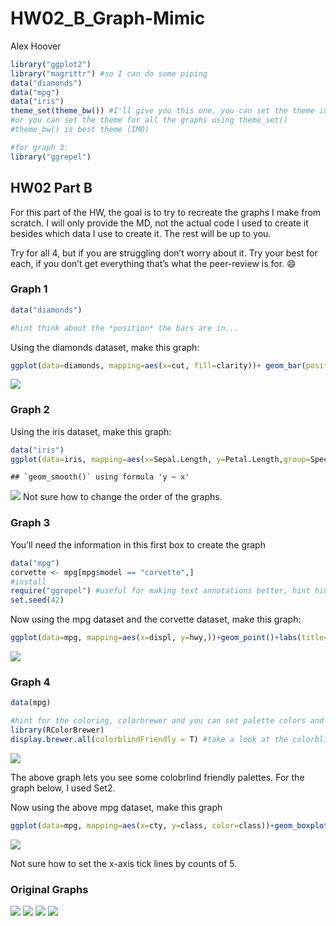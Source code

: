 HW02\_B\_Graph-Mimic
================
Alex Hoover

``` r
library("ggplot2")
library("magrittr") #so I can do some piping
data("diamonds")
data("mpg")
data("iris")
theme_set(theme_bw()) #I'll give you this one, you can set the theme individually for graphs
#or you can set the theme for all the graphs using theme_set()
#theme_bw() is best theme (IMO)

#for graph 3:
library("ggrepel")
```

## HW02 Part B

For this part of the HW, the goal is to try to recreate the graphs I
make from scratch. I will only provide the MD, not the actual code I
used to create it besides which data I use to create it. The rest will
be up to you.

Try for all 4, but if you are struggling don’t worry about it. Try your
best for each, if you don’t get everything that’s what the peer-review
is for. :smile:

### Graph 1

``` r
data("diamonds")

#hint think about the *position* the bars are in...
```

Using the diamonds dataset, make this graph:

``` r
ggplot(data=diamonds, mapping=aes(x=cut, fill=clarity))+ geom_bar(position="dodge")+labs(y="Number of Diamonds", x="Diamond Cut", title="My Diamond Collection", subtitle= "Boxplot representing the number of diamonds in my diamond collection by \n type of cut quality and clarity of diamond")+theme(plot.title=element_text(hjust=0.5))+annotate("rect", xmin=4.5, xmax=5.5, ymin=0, ymax=5000, alpha=0.2)+annotate("text", x=4, y=4500,label="My Best Diamonds,\n of course")
```

![](HW02_B_Mimic_starter_files/figure-gfm/graph1%20code-1.png)<!-- -->

### Graph 2

Using the iris dataset, make this graph:

``` r
data("iris")
ggplot(data=iris, mapping=aes(x=Sepal.Length, y=Petal.Length,group=Species))+geom_point(aes(shape=Species, color=Species))+facet_wrap(~Species,scales='free_y')+geom_smooth(method='lm', color="black", se=FALSE)
```

    ## `geom_smooth()` using formula 'y ~ x'

![](HW02_B_Mimic_starter_files/figure-gfm/graph%202%20code-1.png)<!-- -->
Not sure how to change the order of the graphs.

### Graph 3

You’ll need the information in this first box to create the graph

``` r
data("mpg")
corvette <- mpg[mpg$model == "corvette",]
#install
require("ggrepel") #useful for making text annotations better, hint hint
set.seed(42)
```

Now using the mpg dataset and the corvette dataset, make this graph:

``` r
ggplot(data=mpg, mapping=aes(x=displ, y=hwy,))+geom_point()+labs(title="Corvettes are a bit of an outlier")+geom_text_repel(data = corvette, label = paste("Corvette,", corvette$year))+geom_point(data=corvette, color="blue")
```

![](HW02_B_Mimic_starter_files/figure-gfm/unnamed-chunk-4-1.png)<!-- -->

### Graph 4

``` r
data(mpg)

#hint for the coloring, colorbrewer and you can set palette colors and make your graphs colorblind friendly
library(RColorBrewer)
display.brewer.all(colorblindFriendly = T) #take a look at the colorblindfriendly options
```

![](HW02_B_Mimic_starter_files/figure-gfm/unnamed-chunk-5-1.png)<!-- -->

The above graph lets you see some colobrlind friendly palettes. For the
graph below, I used Set2.

Now using the above mpg dataset, make this graph

``` r
ggplot(data=mpg, mapping=aes(x=cty, y=class, color=class))+geom_boxplot(color="black",show.legend=FALSE)+geom_point()+geom_jitter()+scale_color_brewer(palette="Set2")+labs(title="Horizontal BoxPlot of City MPG and Car Class", x= "City MPG", y= "Car Class")+theme(panel.grid.major=element_blank(), panel.grid.minor=element_blank(), panel.border=element_blank(), axis.line=element_line(color="black"))
```

![](HW02_B_Mimic_starter_files/figure-gfm/unnamed-chunk-6-1.png)<!-- -->

Not sure how to set the x-axis tick lines by counts of 5.

### Original Graphs

![](HW02_B_Mimic_files/figure-gfm/unnamed-chunk-2-1.png)
![](HW02_B_Mimic_files/figure-gfm/unnamed-chunk-4-1.png)
![](HW02_B_Mimic_files/figure-gfm/unnamed-chunk-6-1.png)
![](HW02_B_Mimic_files/figure-gfm/unnamed-chunk-8-1.png)
